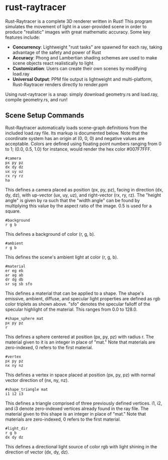 rust-raytracer
==============

Rust-Raytracer is a complete 3D renderer written in Rust!  This program simulates the movement of light in a user-provided scene in order to produce "realistic" images with great mathematic accuracy.  Some key features include:

* **Concurrency**: Lightweight "rust tasks" are spawned for each ray, taking advantage of the safety and power of Rust
* **Accuracy**: Phong and Lambertian shading schemes are used to make scene objects react realistically to light
* **Customization**: Users can create their own scenes by modifying load.ray
* **Universal Output**: PPM file output is lightweight and multi-platform, Rust-Raytracer renders directly to render.ppm

Using rust-raytracer is a snap: simply download geometry.rs and load.ray, compile geometry.rs, and run!


Scene Setup Commands
--------------------

Rust-Raytracer automatically loads scene-graph definitions from the included load.ray file.  Its markup is documented below.  Note that the coordinate system has an origin at (0, 0, 0) and negative values are acceptable.  Colors are defined using floating point numbers ranging from 0 to 1; (0.0, 0.5, 1.0) for instance, would render the hex color #007F7FFF.

    #camera
    px py pz
    dx dy dz
    ux uy uz
    rx ry rz
    ha

This defines a camera placed as position (px, py, pz), facing in direction (dx, dy, dz), with up-vector (ux, uy, uz), and right-vector (rx, ry, rz).  The "height angle" is given by ra such that the "width angle" can be found by multiplying this value by the aspect ratio of the image.  0.5 is used for a square.

    #background
    r g b

This defines a background of color (r, g, b).

    #ambient
    r g b

This defines the scene's ambient light at color (r, g, b).

    #material
    er eg eb
    ar ag ab
    dr dg db
    sr sg sb sfo

This defines a material that can be applied to a shape.  The shape's emissive, ambient, diffuse, and specular light properties are defined as rgb color triplets as shown above.  "sfo" denotes the specular falloff of the specular highlight of the material.  This ranges from 0.0 to 128.0.

    #shape_sphere mat
    px py pz
    r

This defines a sphere centered at position (px, py, pz) with radius r.  The material given to it is an integer in place of "mat."  Note that materials are zero-indexed, 0 refers to the first material.

    #vertex
    px py pz
    nx ny nz

This defines a vertex in space placed at position (px, py, pz) with normal vector direction of (nx, ny, nz).

    #shape_triangle mat
    i1 i2 i3

This defines a triangle comprised of three previously defined vertices.  i1, i2, and i3 denote zero-indexed vertices already found in the ray file.  The material given to this shape is an integer in place of "mat."  Note that materials are zero-indexed, 0 refers to the first material.

    #light_dir
    r g b
    dx dy dz

This defines a directional light source of color rgb with light shining in the direction of vector (dx, dy, dz).
